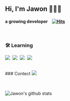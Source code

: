 ## Hi, I'm Jawon 👩🏻‍💻

#### a growing developer &nbsp;&nbsp; [![Hits](https://hits.seeyoufarm.com/api/count/incr/badge.svg?url=https%3A%2F%2Fgithub.com%2Fjawon-kim&count_bg=%2370E000&title_bg=%23111111&icon=&icon_color=%23E7E7E7&title=Profile+Views&edge_flat=false)](https://hits.seeyoufarm.com)

<br/>

### 🛠 Learning
<img src="http://img.shields.io/badge/-HTML5-red?style=flat&logo=HTML5&logoColor=white"/>&nbsp; <img src="http://img.shields.io/badge/-CSS3-blue?style=flat&logo=CSS3&logoColor=white"/>&nbsp; <img src="http://img.shields.io/badge/-Javascript-yellow?style=flat&logo=javascript&logoColor=white"/>&nbsp; <img src="http://img.shields.io/badge/-JQuery-orange?style=flat&logo=JQuery&logoColor=white"/> 

<br/>
### Contect
<img src="http://img.shields.io/badge/-instagram-black?style=flat&logo=instagram&logoColor=white"/>&nbsp;


<br/>
<br/>
<br/>

![Jawon's github stats](https://github-readme-stats.vercel.app/api?username=jawon-kim&show_icons=true&theme=react)

<!--
**jawon-kim/jawon-kim** is a ✨ _special_ ✨ repository because its `README.md` (this file) appears on your GitHub profile.

Here are some ideas to get you started:

- 🔭 I’m currently working on ...
- 🌱 I’m currently learning ...
- 👯 I’m looking to collaborate on ...
- 🤔 I’m looking for help with ...
- 💬 Ask me about ...
- 📫 How to reach me: ...
- 😄 Pronouns: ...
- ⚡ Fun fact: ...
-->
